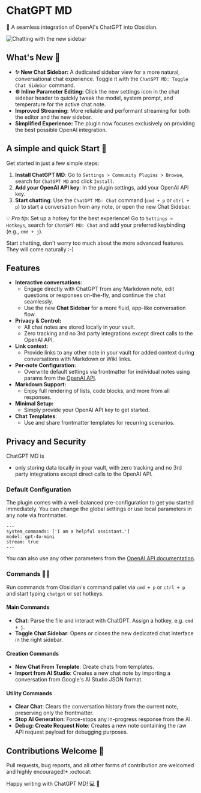 # ChatGPT MD

🚀 A seamless integration of OpenAI's ChatGPT into Obsidian.

![Chatting with the new sidebar](images/chat-with-sidebar.gif)

## What's New 🚀
- **✨ New Chat Sidebar:** A dedicated sidebar view for a more natural, conversational chat experience. Toggle it with the `ChatGPT MD: Toggle Chat Sidebar` command.
- **⚙️ Inline Parameter Editing:** Click the new settings icon in the chat sidebar header to quickly tweak the model, system prompt, and temperature for the active chat note.
- **Improved Streaming:** More reliable and performant streaming for both the editor and the new sidebar.
- **Simplified Experience:** The plugin now focuses exclusively on providing the best possible OpenAI integration.

## A simple and quick Start 🏁
Get started in just a few simple steps:

1.  **Install ChatGPT MD**: Go to `Settings > Community Plugins > Browse`, search for `ChatGPT MD` and click `Install`.
2.  **Add your OpenAI API key**: In the plugin settings, add your OpenAI API key.
3.  **Start chatting**: Use the `ChatGPT MD: Chat` command (`cmd + p` or `ctrl + p`) to start a conversation from any note, or open the new Chat Sidebar.

💡 *Pro tip*: Set up a hotkey for the best experience! Go to `Settings > Hotkeys`, search for `ChatGPT MD: Chat` and add your preferred keybinding (e.g., `cmd + j`).

Start chatting, don't worry too much about the more advanced features. They will come naturally :-)

## Features
* **Interactive conversations**:
  * Engage directly with ChatGPT from any Markdown note, edit questions or responses on-the-fly, and continue the chat seamlessly.
  * Use the new **Chat Sidebar** for a more fluid, app-like conversation flow.
* **Privacy & Control:**
  * All chat notes are stored locally in your vault.
  * Zero tracking and no 3rd party integrations except direct calls to the OpenAI API.
* **Link context**:
  * Provide links to any other note in your vault for added context during conversations with Markdown or Wiki links.
* **Per-note Configuration:**
  * Overwrite default settings via frontmatter for individual notes using params from the [OpenAI API](https://platform.openai.com/docs/api-reference/chat).
* **Markdown Support:**
  * Enjoy full rendering of lists, code blocks, and more from all responses.
* **Minimal Setup:**
  * Simply provide your OpenAI API key to get started.
* **Chat Templates**:
  * Use and share frontmatter templates for recurring scenarios.

## Privacy and Security

ChatGPT MD is
- only storing data locally in your vault, with zero tracking and no 3rd party integrations except direct calls to the OpenAI API.

### Default Configuration
The plugin comes with a well-balanced pre-configuration to get you started immediately.
You can change the global settings or use local parameters in any note via frontmatter.
```
---
system_commands: ['I am a helpful assistant.']
model: gpt-4o-mini
stream: true
---
```
You can also use any other parameters from the [OpenAI API documentation](https://platform.openai.com/docs/api-reference/chat).

### Commands 👨‍💻
Run commands from Obsidian's command pallet via `cmd + p` or `ctrl + p` and start typing `chatgpt` or set hotkeys.

#### Main Commands
- **Chat**: Parse the file and interact with ChatGPT. Assign a hotkey, e.g. `cmd + j`.
- **Toggle Chat Sidebar**: Opens or closes the new dedicated chat interface in the right sidebar.

#### Creation Commands
- **New Chat From Template**: Create chats from templates.
- **Import from AI Studio**: Creates a new chat note by importing a conversation from Google's AI Studio JSON format.

#### Utility Commands
- **Clear Chat**: Clears the conversation history from the current note, preserving only the frontmatter.
- **Stop AI Generation**: Force-stops any in-progress response from the AI.
- **Debug: Create Request Note**: Creates a new note containing the raw API request payload for debugging purposes.

## Contributions Welcome 🤝
Pull requests, bug reports, and all other forms of contribution are welcomed and highly encouraged!* :octocat:

Happy writing with ChatGPT MD! 💻 🎉
